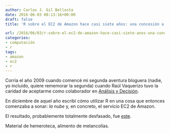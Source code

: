 ```yaml
---
author: Carlos J. Gil Bellosta
date: 2016-06-03 08:13:16+00:00
draft: false
title: 'R sobre el EC2 de Amazon hace casi siete años: una concesión a la melancolía'

url: /2016/06/03/r-sobre-el-ec2-de-amazon-hace-casi-siete-anos-una-concesion-a-la-melancolia/
categories:
- computación
- r
tags:
- amazon
- ec2
- r
---
```


Corría el año 2009 cuando comencé mi segunda aventura bloguera (nadie, yo incluido, quiere rememorar la segunda) cuando Raúl Vaquerizo tuvo la caridad de aceptarme como colaborador en [Análisis y Decisión](http://analisisydecision.es/).

En diciembre de aquel año escribí cómo utilizar R en una cosa que entonces comenzaba a sonar: _la nube_ y, en concreto, el servicio EC2 de Amazon.

El resultado, probablemente totalmente desfasado, fue [este](http://analisisydecision.es/probando-r-sobre-el-ec2-de-amazon/).

Material de hemeroteca, alimento de melancolías.
